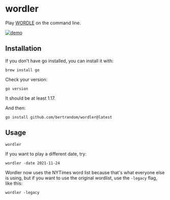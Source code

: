# wordler

Play [WORDLE](https://www.powerlanguage.co.uk/wordle/) on the command line.

[![demo](https://asciinema.org/a/452632.svg)](https://asciinema.org/a/452632?autoplay=1)

## Installation

If you don't have go installed, you can install it with:
```
brew install go
```

Check your version:
```
go version
```

It should be at least 1.17.

And then:

```
go install github.com/bertrandom/wordler@latest
```

## Usage

```
wordler
```

If you want to play a different date, try:
```
wordler -date 2021-11-24
```

Wordler now uses the NYTimes word list because that's what everyone else is using, but if you want to use the original wordlist, use the `-legacy` flag, like this:
```
wordler -legacy
```